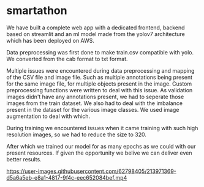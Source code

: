 # smartathon
We have built a complete web app with a dedicated frontend, backend based on streamlit and an ml model made from the yolov7 architecture which has been deployed on AWS. 

Data preprocessing was first done to make train.csv compatible with yolo. We converted from the cab format to txt format. 

Multiple issues were encountered during data preprocessing and mapping of the CSV file and image file. Such as multiple annotations being present for the same image file, for multiple objects present in the image. Custom preprocessing functions were written to deal with this issue. As validation images didn't have any annotations present, we had to seperate those images from the train dataset. 
We also had to deal with the imbalance present in the dataset for the various image classes. We used image augmentation to deal with which. 

During training we encountered issues when it came training with such high resolution images, so we had to reduce the size to 320. 

After which we trained our model for as many epochs as we could with our present resources. If given the opportunity we belive we can deliver even better results.

https://user-images.githubusercontent.com/62798405/213971369-d5a6a5eb-e8a1-4817-9f4c-eec652084bef.mp4

